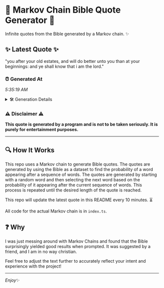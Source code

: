 # 📖 Markov Chain Bible Quote Generator 📖

Infinite quotes from the Bible generated by a Markov chain. ✨

## ✨ Latest Quote ✨
"you after your old estates, and will do better unto you than at your beginnings: and ye shall know that i am the lord."

### ⏰ Generated At
*5:35:19 AM*

<details>
    <summary>🛠️ Generation Details</summary>
    <p>
        <strong>🌱 Seed:</strong> you<br>
        <strong>🔄 Iterations:</strong> 23<br>
        <strong>📜 Context History:</strong><br>[ you ]: after<br>[ you, after ]: your<br>[ you, after, your ]: old<br>[ you, after, your, old ]: estates,<br>[ you, after, your, old, estates, ]: and<br>[ you, after, your, old, estates,, and ]: will<br>[ after, your, old, estates,, and, will ]: do<br>[ your, old, estates,, and, will, do ]: better<br>[ old, estates,, and, will, do, better ]: unto<br>[ estates,, and, will, do, better, unto ]: you<br>[ and, will, do, better, unto, you ]: than<br>[ will, do, better, unto, you, than ]: at<br>[ do, better, unto, you, than, at ]: your<br>[ better, unto, you, than, at, your ]: beginnings:<br>[ unto, you, than, at, your, beginnings: ]: and<br>[ you, than, at, your, beginnings:, and ]: ye<br>[ than, at, your, beginnings:, and, ye ]: shall<br>[ at, your, beginnings:, and, ye, shall ]: know<br>[ your, beginnings:, and, ye, shall, know ]: that<br>[ beginnings:, and, ye, shall, know, that ]: i<br>[ and, ye, shall, know, that, i ]: am<br>[ ye, shall, know, that, i, am ]: the<br>[ shall, know, that, i, am, the ]: lord.<br>
    </p>
</details>

### ⚠️ Disclaimer ⚠️
**This quote is generated by a program and is not to be taken seriously. It is purely for entertainment purposes.**

---

## 🔍 How It Works

This repo uses a Markov chain to generate Bible quotes. The quotes are generated by using the Bible as a dataset to find the probability of a word appearing after a sequence of words. The quotes are generated by starting with a random word and then selecting the next word based on the probability of it appearing after the current sequence of words. This process is repeated until the desired length of the quote is reached.

This repo will update the latest quote in this README every 10 minutes. ⏳

All code for the actual Markov chain is in `index.ts`.

## ❓ Why

I was just messing around with Markov Chains and found that the Bible surprisingly yielded good results when prompted. 
It was suggested by a friend, and I am in no way christian.

Feel free to adjust the text further to accurately reflect your intent and experience with the project!

---

*Enjoy*✨
